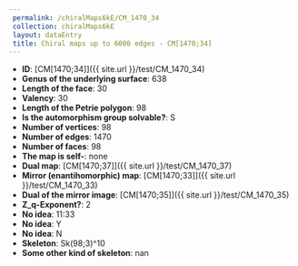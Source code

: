 ```yaml
--- 
 permalink: /chiralMaps6kE/CM_1470_34 
 collection: chiralMaps6kE
 layout: dataEntry
 title: Chiral maps up to 6000 edges - CM[1470;34]
---
```


- **ID**: [CM[1470;34]]({{ site.url }}/test/CM_1470_34)
- **Genus of the underlying surface**: 638
- **Length of the face**: 30
- **Valency**: 30
- **Length of the Petrie polygon**: 98
- **Is the automorphism group solvable?**: S
- **Number of vertices**: 98
- **Number of edges**: 1470
- **Number of faces**: 98
- **The map is self-**: none
- **Dual map**: [CM[1470;37]]({{ site.url }}/test/CM_1470_37)
- **Mirror (enantihomorphic) map**: [CM[1470;33]]({{ site.url }}/test/CM_1470_33)
- **Dual of the mirror image**: [CM[1470;35]]({{ site.url }}/test/CM_1470_35)
- **Z_q-Exponent?**: 2
- **No idea**:  11:33
- **No idea**: Y
- **No idea**: N
- **Skeleton**: Sk(98;3)^10
- **Some other kind of skeleton**: nan
